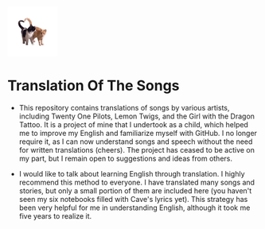 <img src="https://github.com/oebarbie/TranslateSongs/blob/9e08f24c18e5f3ce5b3fa1e24b1bd4fc71d67324/image/4.jpg" height="100">

# Translation Of The Songs

- This repository contains translations of songs by various artists, including Twenty One Pilots, Lemon Twigs, and the Girl with the Dragon Tattoo. It is a project of mine that I undertook as a child, which helped me to improve my English and familiarize myself with GitHub. I no longer require it, as I can now understand songs and speech without the need for written translations (cheers). The project has ceased to be active on my part, but I remain open to suggestions and ideas from others. 

- I would like to talk about learning English through translation. I highly recommend this method to everyone. I have translated many songs and stories, but only a small portion of them are included here (you haven't seen my six notebooks filled with Cave's lyrics yet). This strategy has been very helpful for me in understanding English, although it took me five years to realize it.
